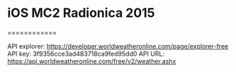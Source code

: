 # iOS MC2 Radionica 2015
============

API explorer: https://developer.worldweatheronline.com/page/explorer-free
API key: 3f9356cce3ad483718ca9fed95dd0
API URL: https://api.worldweatheronline.com/free/v2/weather.ashx
